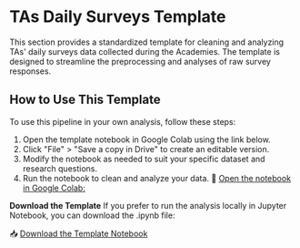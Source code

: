 # TAs Daily Surveys Template

This section provides a standardized template for cleaning and analyzing TAs' daily surveys data collected during the Academies. 
The template is designed to streamline the preprocessing and analyses of raw survey responses. 

## How to Use This Template
To use this pipeline in your own analysis, follow these steps:

1. Open the template notebook in Google Colab using the link below.
2. Click "File" > "Save a copy in Drive" to create an editable version.
3. Modify the notebook as needed to suit your specific dataset and research questions.
4. Run the notebook to clean and analyze your data.
📂 [Open the notebook in Google Colab:](https://colab.research.google.com/drive/1lUjUn3IBngLmqApnQNnWXPTipUfnJhZY#scrollTo=kVbH49OSxfUL)


**Download the Template**
If you prefer to run the analysis locally in Jupyter Notebook, you can download the .ipynb file:

📥 [Download the Template Notebook](https://your-repo-url/path/to/notebook.ipynb)